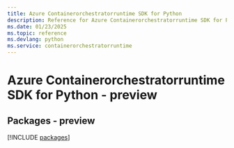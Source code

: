 ```yaml
---
title: Azure Containerorchestratorruntime SDK for Python
description: Reference for Azure Containerorchestratorruntime SDK for Python
ms.date: 01/23/2025
ms.topic: reference
ms.devlang: python
ms.service: containerorchestratorruntime
---
```

# Azure Containerorchestratorruntime SDK for Python - preview
## Packages - preview
[!INCLUDE [packages](containerorchestratorruntime-index.md)]